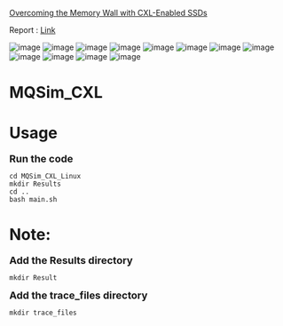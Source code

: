 
[Overcoming the Memory Wall with CXL-Enabled SSDs](https://www.usenix.org/system/files/atc23-yang-shao-peng.pdf)

Report : [Link](https://github.com/gary7102/MQSim_CXL/blob/main/Memory%E6%9C%9F%E6%9C%ABpaper%E5%A0%B1%E5%91%8A.pptx)

![image](https://github.com/user-attachments/assets/f365948c-6e22-4c90-b261-cedd052226bc)
![image](https://github.com/user-attachments/assets/e40006e5-3200-4766-bc3c-2d90d478825b)
![image](https://github.com/user-attachments/assets/0ddaaddd-d7d0-495c-a6c2-486afc267493)
![image](https://github.com/user-attachments/assets/f8f4d141-80c3-4546-b352-c8f1162df448)
![image](https://github.com/user-attachments/assets/32d7f33f-730a-40d4-947d-7ea426210d66)
![image](https://github.com/user-attachments/assets/f443ce74-291c-4ea7-9e8d-691be102e22b)
![image](https://github.com/user-attachments/assets/4a9e604a-4b3f-4597-b977-70336d028617)
![image](https://github.com/user-attachments/assets/a1a8a161-12d4-4e52-8f0e-0961f1d70749)
![image](https://github.com/user-attachments/assets/4ee1b916-a56c-40f5-9d6d-000abcad9fb9)
![image](https://github.com/user-attachments/assets/8bb2b552-9d1b-4446-a61d-af8737aa61d2)
![image](https://github.com/user-attachments/assets/265cf6ec-eb93-4950-a3ef-8f01f7981223)
![image](https://github.com/user-attachments/assets/654a710b-ce24-472d-b542-7a8bd30e740f)


# MQSim_CXL

# Usage
<font size = 4>**Run the code**</font>


```
cd MQSim_CXL_Linux
mkdir Results
cd ..
bash main.sh
```

# Note:

<font size = 4>**Add the Results directory**</font>
```
mkdir Result
```
<font size = 4>**Add the trace_files directory**</font>
```
mkdir trace_files
```


